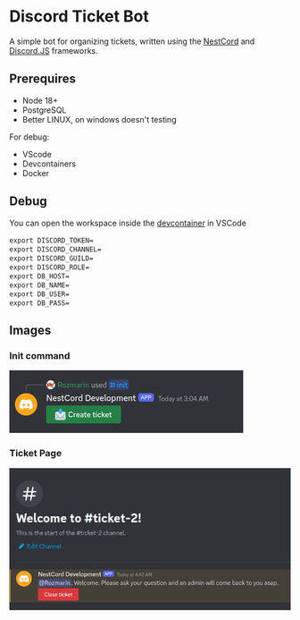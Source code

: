 # Discord Ticket Bot

A simple bot for organizing tickets, written using the [NestCord](https://github.com/GlobalArtInc/nestcord) and [Discord.JS](https://github.com/discordjs/discord.js) frameworks.

## Prerequires
* Node 18+
* PostgreSQL
* Better LINUX, on windows doesn't testing

For debug:
* VScode
* Devcontainers
* Docker

## Debug

You can open the workspace inside the [devcontainer](https://code.visualstudio.com/docs/devcontainers/containers) in VSCode

```
export DISCORD_TOKEN=
export DISCORD_CHANNEL=
export DISCORD_GUILD= 
export DISCORD_ROLE=
export DB_HOST=
export DB_NAME=
export DB_USER=
export DB_PASS=
```

## Images
### Init command
![init command](./assets/1.png)
### Ticket Page
![ticket page](./assets/2.png)